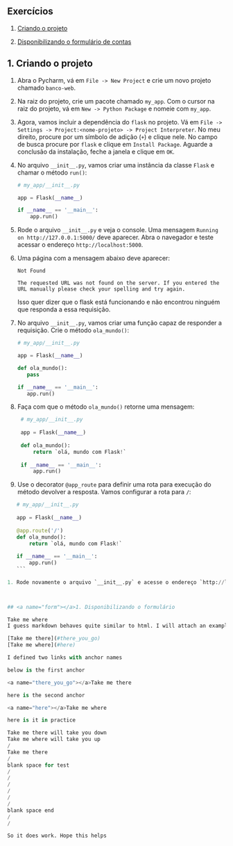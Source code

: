 ## Exercícios

1. [Criando o projeto](#there_you_go2)

1. [Disponibilizando o formulário de contas](#form)



## <a name="there_you_go2"></a>1. Criando o projeto

1. Abra o Pycharm, vá em `File -> New Project` e crie um novo projeto chamado `banco-web`.

1. Na raiz do projeto, crie um pacote chamado `my_app`. Com o cursor na raiz do projeto, vá em `New -> Python Package` e nomeie com `my_app`. 

1. Agora, vamos incluir a dependência do `flask` no projeto. Vá em `File -> Settings -> Project:<nome-projeto> -> Project Interpreter`. No meu direito, procure por um símbolo de adição (`+`) e clique nele. No campo de busca procure por `flask` e clique em `Install Package`. Aguarde a conclusão da instalação, feche a janela e clique em `OK`.

1. No arquivo `__init__.py`, vamos criar uma instância da classe `Flask` e chamar o método `run()`:
    ```python
    # my_app/__init__.py
    
    app = Flask(__name__)
    
    if __name__ == '__main__':   
        app.run()
    ```
    
1. Rode o arquivo `__init__.py` e veja o console. Uma mensagem `Running on http://127.0.0.1:5000/` deve aparecer. Abra o navegador e teste acessar o endereço `http://localhost:5000`.

1. Uma página com a mensagem abaixo deve aparecer:
    ```
    Not Found

    The requested URL was not found on the server. If you entered the URL manually please check your spelling and try again.
    ```
    Isso quer dizer que o flask está funcionando e não encontrou ninguém que responda a essa requisição.
    
1. No arquivo `__init__.py`, vamos criar uma função capaz de responder a requisição. Crie o método `ola_mundo()`:
     ```python
    # my_app/__init__.py
    
    app = Flask(__name__)
    
    def ola_mundo():
        pass
    
    if __name__ == '__main__':   
        app.run()
    ```
    
1. Faça com que o método `ola_mundo()` retorne uma mensagem:
   ```python
    # my_app/__init__.py
    
    app = Flask(__name__)
    
    def ola_mundo():
        return `olá, mundo com Flask!`
    
    if __name__ == '__main__':   
        app.run()
    ```
    
1. Use o decorator `@app_route` para definir uma rota para execução do método devolver a resposta. Vamos configurar a rota para `/`:
 ```python
    # my_app/__init__.py
    
    app = Flask(__name__)
    
    @app.route('/')
    def ola_mundo():
        return `olá, mundo com Flask!`
    
    if __name__ == '__main__':   
        app.run()
    ```
    
1. Rode novamente o arquivo `__init__.py` e acesse o endereço `http://localhost:5000/` e veja o que acontece.



## <a name="form"></a>1. Disponibilizando o formulário

Take me where
I guess markdown behaves quite similar to html. I will attach an example below;

[Take me there](#there_you_go)
[Take me where](#here)

I defined two links with anchor names

below is the first anchor

<a name="there_you_go"></a>Take me there

here is the second anchor

<a name="here"></a>Take me where

here is it in practice

Take me there will take you down
Take me where will take you up
/
Take me there
/
blank space for test
/
/
/
/
/
/
blank space end
/
/

So it does work. Hope this helps